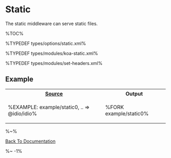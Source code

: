 # Static

The static middleware can serve static files.

%TOC%

%TYPEDEF types/options/static.xml%

%TYPEDEF types/modules/koa-static.xml%

%TYPEDEF types/modules/set-headers.xml%

## Example

<table>
<!-- block-start -->
<tr><th><a href="example/index.js">Source</a></th><th>Output</th>
</tr><tr>
<td>

%EXAMPLE: example/static0, .. => @idio/idio%
</td>
<td>

%FORK example/static0%
</td></tr>
</table>

<!-- %TYPEDEF types/modules/koa-send.xml% -->

%~%

[Back To Documentation](/)

%~ -1%